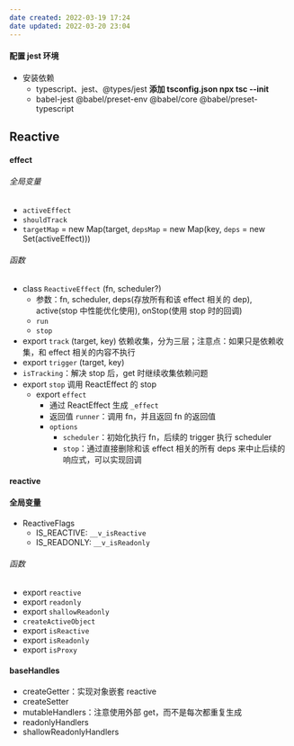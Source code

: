 ```yaml
---
date created: 2022-03-19 17:24
date updated: 2022-03-20 23:04
---
```


#### 配置 jest 环境

- 安装依赖
	- typescript、jest、@types/jest    **添加 tsconfig.json  npx tsc --init**
	- babel-jest @babel/preset-env @babel/core @babel/preset-typescript

## Reactive

#### effect

###### 全局变量

- `activeEffect`
- `shouldTrack`
- `targetMap` = new Map(target, `depsMap` = new Map(key, `deps` = new Set(activeEffect)))

###### 函数

- class `ReactiveEffect` (fn, scheduler?)
	- 参数：fn, scheduler, deps(存放所有和该 effect 相关的 dep), active(stop 中性能优化使用), onStop(使用 stop 时的回调)
	- `run`
	- `stop`
- export `track` (target, key) 依赖收集，分为三层；注意点：如果只是依赖收集，和 effect 相关的内容不执行
- export `trigger` (target, key)
- `isTracking`：解决 stop 后，get 时继续收集依赖问题
- export `stop` 调用 ReactEffect 的 stop
	- export `effect`
		- 通过 ReactEffect 生成 `_effect`
		- 返回值 `runner`：调用 fn，并且返回 fn 的返回值
		- `options`
			- `scheduler`：初始化执行 fn，后续的 trigger 执行 scheduler
			- `stop`：通过直接删除和该 effect 相关的所有 deps 来中止后续的响应式，可以实现回调

#### reactive

#### 全局变量

- ReactiveFlags
	- IS_REACTIVE: `__v_isReactive`
	- IS_READONLY: `__v_isReadonly`

###### 函数

- export `reactive`
- export `readonly`
- export `shallowReadonly`
- `createActiveObject`
- export `isReactive`
- export `isReadonly`
- export `isProxy`

#### baseHandles

- createGetter：实现对象嵌套 reactive
- createSetter
- mutableHandlers：注意使用外部 get，而不是每次都重复生成
- readonlyHandlers
- shallowReadonlyHandlers
